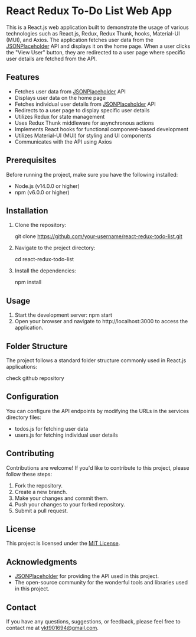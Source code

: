 # React Redux To-Do List Web App

This is a React.js web application built to demonstrate the usage of various technologies such as React.js, Redux, Redux Thunk, hooks, Material-UI (MUI), and Axios. The application fetches user data from the [JSONPlaceholder](https://jsonplaceholder.typicode.com/) API and displays it on the home page. When a user clicks the "View User" button, they are redirected to a user page where specific user details are fetched from the API.

## Features

- Fetches user data from [JSONPlaceholder](https://jsonplaceholder.typicode.com/todos) API
- Displays user data on the home page
- Fetches individual user details from [JSONPlaceholder](https://jsonplaceholder.typicode.com/users/) API
- Redirects to a user page to display specific user details
- Utilizes Redux for state management
- Uses Redux Thunk middleware for asynchronous actions
- Implements React hooks for functional component-based development
- Utilizes Material-UI (MUI) for styling and UI components
- Communicates with the API using Axios

## Prerequisites

Before running the project, make sure you have the following installed:

- Node.js (v14.0.0 or higher)
- npm (v6.0.0 or higher)

## Installation

1. Clone the repository:

   git clone https://github.com/your-username/react-redux-todo-list.git

2. Navigate to the project directory:

   cd react-redux-todo-list

3. Install the dependencies:

   npm install

## Usage

1.  Start the development server:
    npm start
2.  Open your browser and navigate to http://localhost:3000 to access the application.

## Folder Structure

The project follows a standard folder structure commonly used in React.js applications:

check github repository

## Configuration

You can configure the API endpoints by modifying the URLs in the services directory files:

- todos.js for fetching user data
- users.js for fetching individual user details

## Contributing

Contributions are welcome! If you'd like to contribute to this project, please follow these steps:

1.  Fork the repository.
2.  Create a new branch.
3.  Make your changes and commit them.
4.  Push your changes to your forked repository.
5.  Submit a pull request.

## License

This project is licensed under the [MIT License](https://opensource.org/license/mit/).

## Acknowledgments

- [JSONPlaceholder](https://jsonplaceholder.typicode.com/) for providing the API used in this project.
- The open-source community for the wonderful tools and libraries used in this project.

## Contact

If you have any questions, suggestions, or feedback, please feel free to contact me at ykt901694@gmail.com.
